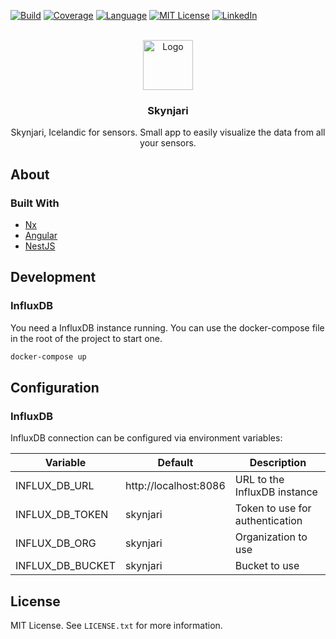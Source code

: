 <div id="top"></div>

[![Build][build-shield]][build-url]
[![Coverage][coverage-shield]][coverage-url]
[![Language][language-shield]][build-url]
[![MIT License][license-shield]][license-url]
[![LinkedIn][linkedin-shield]][linkedin-url]


<br />
<div align="center">
  <a href="https://github.com/uebelack/skynjari">
    <img src="apps/frontend/src/assets/logo-512.png" alt="Logo" width="80" height="80">
  </a>

<h3 align="center">Skynjari</h3>
  <p align="center">
    Skynjari, Icelandic for sensors. Small app to easily visualize the data from all your sensors.
  </p>
</div>

## About


### Built With

* [Nx](https://nx.dev/)
* [Angular](https://angular.io/)
* [NestJS](https://nestjs.com/)


## Development

### InfluxDB
You need a InfluxDB instance running. You can use the docker-compose file in the root of the project to start one.

```bash
docker-compose up
```


## Configuration

### InfluxDB
InfluxDB connection can be configured via environment variables:

| Variable | Default | Description   |
|---|---|---|
| INFLUX_DB_URL | http://localhost:8086 | URL to the InfluxDB instance |
| INFLUX_DB_TOKEN | skynjari | Token to use for authentication |
| INFLUX_DB_ORG | skynjari | Organization to use |
| INFLUX_DB_BUCKET | skynjari | Bucket to use |

## License

MIT License. See `LICENSE.txt` for more information.


[build-shield]: https://img.shields.io/github/workflow/status/uebelack/skynjari/ci.svg?style=for-the-badge
[build-url]: https://github.com/uebelack/skynjari/actions/workflows/ci.yml
[language-shield]: https://img.shields.io/github/languages/top/uebelack/skynjari.svg?style=for-the-badge
[language-url]: https://github.com/uebelack/skynjari
[coverage-shield]: https://img.shields.io/coveralls/github/uebelack/skynjari.svg?style=for-the-badge
[coverage-url]: https://coveralls.io/github/uebelack/skynjari
[license-shield]: https://img.shields.io/github/license/uebelack/skynjari.svg?style=for-the-badge
[license-url]: https://github.com/uebelack/skynjari/blob/master/LICENSE.txt
[linkedin-shield]: https://img.shields.io/badge/-LinkedIn-black.svg?style=for-the-badge&logo=linkedin&colorB=555
[linkedin-url]: https://linkedin.com/in/david-übelacker-600262222
